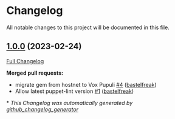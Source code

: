 # Changelog

All notable changes to this project will be documented in this file.

## [1.0.0](https://github.com/voxpupuli/puppet-lint-param-types/tree/1.0.0) (2023-02-24)

[Full Changelog](https://github.com/voxpupuli/puppet-lint-param-types/compare/63e03c9e4fed8aef59703f129e9fabdc3061e6d3...1.0.0)

**Merged pull requests:**

- migrate gem from hostnet to Vox Pupuli [\#4](https://github.com/voxpupuli/puppet-lint-param-types/pull/4) ([bastelfreak](https://github.com/bastelfreak))
- Allow latest puppet-lint version [\#1](https://github.com/voxpupuli/puppet-lint-param-types/pull/1) ([bastelfreak](https://github.com/bastelfreak))



\* *This Changelog was automatically generated by [github_changelog_generator](https://github.com/github-changelog-generator/github-changelog-generator)*
